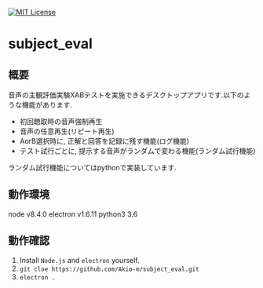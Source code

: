 [![MIT License](http://img.shields.io/badge/license-MIT-blue.svg?style=flat)](LICENSE)

# subject_eval
## 概要
音声の主観評価実験XABテストを実施できるデスクトップアプリです.以下のような機能があります.
* 初回聴取時の音声強制再生
* 音声の任意再生(リピート再生)
* AorB選択時に, 正解と回答を記録に残す機能(ログ機能)
* テスト試行ごとに, 提示する音声がランダムで変わる機能(ランダム試行機能)

ランダム試行機能についてはpythonで実装しています.

## 動作環境
node v8.4.0
electron v1.6.11
python3 3.6

## 動作確認
1. Install `Node.js` and `electron` yourself.
1. `git cloe https://github.com/Akio-m/subject_eval.git`
1. `electron .`

